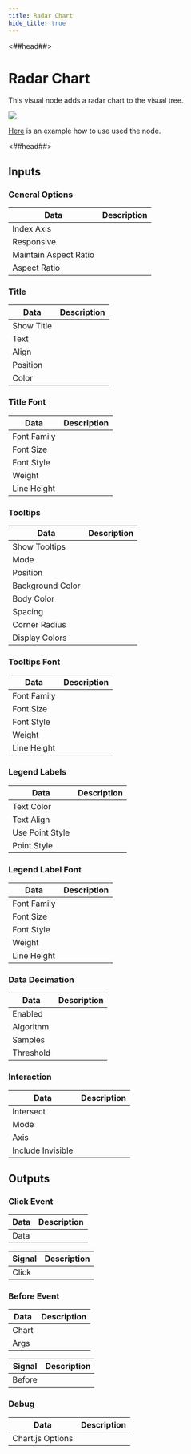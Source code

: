 ```yaml
---
title: Radar Chart
hide_title: true
---
```


<##head##>

# Radar Chart

This visual node adds a radar chart to the visual tree.

<div className="ndl-image-with-background l">

![](/library/modules/chartjs/charts/radar-chart.png)

</div>

[Here](../charts/radar) is an example how to use used the node.

<##head##>

## Inputs

<div className="ndl-table-35-65">


### General Options

| Data                                                             | Description                                                                                                                                                          |
| ---------------------------------------------------------------- | -------------------------------------------------------------------------------------------------------------------------------------------------------------------- |
| <span className="ndl-data">Index Axis</span>                     |                                                                                                                                                                      |
| <span className="ndl-data">Responsive</span>                     |                                                                                                                                                                      |
| <span className="ndl-data">Maintain Aspect Ratio</span>          |                                                                                                                                                                      |
| <span className="ndl-data">Aspect Ratio</span>                   |                                                                                                                                                                      |

### Title

| Data                                                             | Description                                                                                                                                                          |
| ---------------------------------------------------------------- | -------------------------------------------------------------------------------------------------------------------------------------------------------------------- |
| <span className="ndl-data">Show Title</span>                     |                                                                                                                                                                      |
| <span className="ndl-data">Text</span>                           |                                                                                                                                                                      |
| <span className="ndl-data">Align</span>                          |                                                                                                                                                                      |
| <span className="ndl-data">Position</span>                       |                                                                                                                                                                      |
| <span className="ndl-data">Color</span>                          |                                                                                                                                                                      |

### Title Font

| Data                                                             | Description                                                                                                                                                          |
| ---------------------------------------------------------------- | -------------------------------------------------------------------------------------------------------------------------------------------------------------------- |
| <span className="ndl-data">Font Family</span>                    |                                                                                                                                                                      |
| <span className="ndl-data">Font Size</span>                      |                                                                                                                                                                      |
| <span className="ndl-data">Font Style</span>                     |                                                                                                                                                                      |
| <span className="ndl-data">Weight</span>                         |                                                                                                                                                                      |
| <span className="ndl-data">Line Height</span>                    |                                                                                                                                                                      |

### Tooltips

| Data                                                             | Description                                                                                                                                                          |
| ---------------------------------------------------------------- | -------------------------------------------------------------------------------------------------------------------------------------------------------------------- |
| <span className="ndl-data">Show Tooltips</span>                  |                                                                                                                                                                      |
| <span className="ndl-data">Mode</span>                           |                                                                                                                                                                      |
| <span className="ndl-data">Position</span>                       |                                                                                                                                                                      |
| <span className="ndl-data">Background Color</span>               |                                                                                                                                                                      |
| <span className="ndl-data">Body Color</span>                     |                                                                                                                                                                      |
| <span className="ndl-data">Spacing</span>                        |                                                                                                                                                                      |
| <span className="ndl-data">Corner Radius</span>                  |                                                                                                                                                                      |
| <span className="ndl-data">Display Colors</span>                 |                                                                                                                                                                      |

### Tooltips Font

| Data                                                             | Description                                                                                                                                                          |
| ---------------------------------------------------------------- | -------------------------------------------------------------------------------------------------------------------------------------------------------------------- |
| <span className="ndl-data">Font Family</span>                    |                                                                                                                                                                      |
| <span className="ndl-data">Font Size</span>                      |                                                                                                                                                                      |
| <span className="ndl-data">Font Style</span>                     |                                                                                                                                                                      |
| <span className="ndl-data">Weight</span>                         |                                                                                                                                                                      |
| <span className="ndl-data">Line Height</span>                    |                                                                                                                                                                      |

### Legend Labels

| Data                                                             | Description                                                                                                                                                          |
| ---------------------------------------------------------------- | -------------------------------------------------------------------------------------------------------------------------------------------------------------------- |
| <span className="ndl-data">Text Color</span>                     |                                                                                                                                                                      |
| <span className="ndl-data">Text Align</span>                     |                                                                                                                                                                      |
| <span className="ndl-data">Use Point Style</span>                |                                                                                                                                                                      |
| <span className="ndl-data">Point Style</span>                    |                                                                                                                                                                      |

### Legend Label Font

| Data                                                             | Description                                                                                                                                                          |
| ---------------------------------------------------------------- | -------------------------------------------------------------------------------------------------------------------------------------------------------------------- |
| <span className="ndl-data">Font Family</span>                    |                                                                                                                                                                      |
| <span className="ndl-data">Font Size</span>                      |                                                                                                                                                                      |
| <span className="ndl-data">Font Style</span>                     |                                                                                                                                                                      |
| <span className="ndl-data">Weight</span>                         |                                                                                                                                                                      |
| <span className="ndl-data">Line Height</span>                    |                                                                                                                                                                      |

### Data Decimation

| Data                                                             | Description                                                                                                                                                          |
| ---------------------------------------------------------------- | -------------------------------------------------------------------------------------------------------------------------------------------------------------------- |
| <span className="ndl-data">Enabled</span>                        |                                                                                                                                                                      |
| <span className="ndl-data">Algorithm</span>                      |                                                                                                                                                                      |
| <span className="ndl-data">Samples</span>                        |                                                                                                                                                                      |
| <span className="ndl-data">Threshold</span>                      |                                                                                                                                                                      |

### Interaction

| Data                                                             | Description                                                                                                                                                          |
| ---------------------------------------------------------------- | -------------------------------------------------------------------------------------------------------------------------------------------------------------------- |
| <span className="ndl-data">Intersect</span>                      |                                                                                                                                                                      |
| <span className="ndl-data">Mode</span>                           |                                                                                                                                                                      |
| <span className="ndl-data">Axis</span>                           |                                                                                                                                                                      |
| <span className="ndl-data">Include Invisible</span>              |                                                                                                                                                                      |


</div>

## Outputs

<div className="ndl-table-35-65">


### Click Event

| Data                                                             | Description                                                                                                                                                          |
| ---------------------------------------------------------------- | -------------------------------------------------------------------------------------------------------------------------------------------------------------------- |
| <span className="ndl-data">Data</span>                           |                                                                                                                                                                      |

| Signal                                                           | Description                                                                                                                                                          |
| ---------------------------------------------------------------- | -------------------------------------------------------------------------------------------------------------------------------------------------------------------- |
| <span className="ndl-signal">Click</span>                        |                                                                                                                                                                      |

### Before Event

| Data                                                             | Description                                                                                                                                                          |
| ---------------------------------------------------------------- | -------------------------------------------------------------------------------------------------------------------------------------------------------------------- |
| <span className="ndl-data">Chart</span>                          |                                                                                                                                                                      |
| <span className="ndl-data">Args</span>                           |                                                                                                                                                                      |

| Signal                                                           | Description                                                                                                                                                          |
| ---------------------------------------------------------------- | -------------------------------------------------------------------------------------------------------------------------------------------------------------------- |
| <span className="ndl-signal">Before</span>                       |                                                                                                                                                                      |

### Debug

| Data                                                             | Description                                                                                                                                                          |
| ---------------------------------------------------------------- | -------------------------------------------------------------------------------------------------------------------------------------------------------------------- |
| <span className="ndl-data">Chart.js Options</span>               |                                                                                                                                                                      |


</div>

